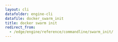 ```yaml
---
layout: cli
datafolder: engine-cli
datafile: docker_swarm_init
title: docker swarm init
redirect_from:
  - /edge/engine/reference/commandline/swarm_init/
---
```

<!--
This page is automatically generated from Docker's source code. If you want to
suggest a change to the text that appears here, open a ticket or pull request
in the source repository on GitHub:

https://github.com/docker/cli
-->

